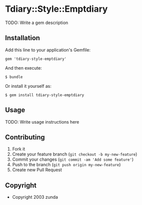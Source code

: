 # Tdiary::Style::Emptdiary

TODO: Write a gem description

## Installation

Add this line to your application's Gemfile:

    gem 'tdiary-style-emptdiary'

And then execute:

    $ bundle

Or install it yourself as:

    $ gem install tdiary-style-emptdiary

## Usage

TODO: Write usage instructions here

## Contributing

1. Fork it
2. Create your feature branch (`git checkout -b my-new-feature`)
3. Commit your changes (`git commit -am 'Add some feature'`)
4. Push to the branch (`git push origin my-new-feature`)
5. Create new Pull Request

## Copyright
 * Copyright 2003 zunda <zunda at freeshell.org>
